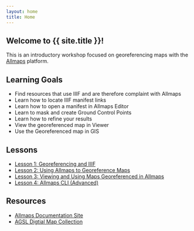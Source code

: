 ```yaml
---
layout: home
title: Home
---
```


## Welcome to **{{ site.title }}!** 

This is an introductory workshop focused on georeferencing
maps with the [Allmaps](allmaps.org) platform.

## Learning Goals

* Find resources that use IIIF and are therefore complaint with Allmaps
* Learn how to locate IIIF manifest links
* Learn how to open a manifest in Allmaps Editor
* Learn to mask and create Ground Control Points
* Learn how to refine your results
* View the georeferenced map in Viewer 
* Use the Georeferenced map in GIS

## Lessons

- [Lesson 1: Georeferencing and IIIF](/Georef-and-IIIF.md)
- [Lesson 2: Using Allmaps to Georeference Maps](/Allmaps.md)
- [Lesson 3: Viewing and Using Maps Georeferenced in Allmaps](/Viewer.md)
- [Lesson 4: Allmaps CLI (Advanced)](/CLI-GeoTIFF.md)

## Resources

* [Allmaps Documentation Site](https://allmaps.org/docs/introduction)
* [AGSL Digtial Map Collection](https://uwm.edu/lib-collections/agsl-digital-map-collection/)
